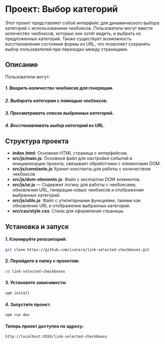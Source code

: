# Проект: Выбор категорий

Этот проект представляет собой интерфейс для динамического выбора категорий с использованием чекбоксов. Пользователи могут ввести количество чекбоксов, которые они хотят видеть, и выбрать из предложенных категорий. Также существует возможность восстановления состояния формы из URL, что позволяет сохранять выбор пользователей при переходах между страницами.

## Описание

Пользователи могут:

##### 1. Вводить количество чекбоксов для генерации.
##### 2. Выбирать категории с помощью чекбоксов. 
##### 3. Просматривать список выбранных категорий.
##### 4. Восстанавливать выбор категорий из URL.

## Структура проекта

- **index.html**: Основная HTML страница с интерфейсом.
- **src/js/main.js**: Основной файл для настройки событий и инициализации проекта, связывает обработчики с элементами DOM.
- **src/js/constants.js** Хранит константы для работы с количеством чекбоксов
- **src/js/dom-elements.js**: Файл с экспортом DOM элементов.
- **src/js/ui.js** — Cодержит логику для работы с чекбоксами, обновления URL, генерации новых чекбоксов и отображения выбранных категорий.
- **src/js/utils.js**: Файл с утилитарными функциями, такими как обновление URL и отображение выбранных категорий.
- **src/css/style.css**: Стили для оформления страницы.

## Установка и запуск

#### 1. Клонируйте репозиторий:

   ```bash
   git clone https://github.com/ivalera/link-selected-checkboxes.git
   ```

#### 2. Перейдите в папку с проектом:

   ```bash
   cd link-selected-checkboxes
   ```

#### 3. Установите зависимости:

   ```bash
   npm install
   ```
   
#### 4. Запустите проект:

   ```bash
   npm run dev
   ```

#### Теперь проект доступен по адресу: 

   ```bash
   http://localhost:XXXX/link-selected-checkboxes
   ```
